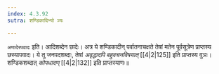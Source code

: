 ```yaml
---
index: 4.3.92
sutra: शण्डिकादिभ्यो ञ्यः

---
```

   `अणादेरपवादः` इति। आदिशब्देन छादेः। अत्र ये शण्डिकादीन् पर्वातनाचक्षते तेषां मतेन पूर्वसूत्रेण प्राप्तस्य छस्यापवादः। ये तु जनपदशब्दाः, तेषां _अवृद्धादपि बहुवचनविषयात्‌_ [[4|2|125]]  इति प्राप्तस्य वुञः। शण्डिकशब्दात् _कोपधादण्_ [[4|2|132]]  इति प्राप्तस्याणः॥